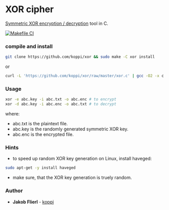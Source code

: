 # XOR cipher

[Symmetric XOR encryption / decryption](https://en.wikipedia.org/wiki/XOR_cipher) tool in C.

[![Makefile CI](https://github.com/koppi/xor/actions/workflows/makefile.yml/badge.svg)](https://github.com/koppi/xor/actions/workflows/makefile.yml)

### compile and install

```bash
git clone https://github.com/koppi/xor && sudo make -C xor install
```

or

```bash
curl -L 'https://github.com/koppi/xor/raw/master/xor.c' | gcc -O2 -x c -o /usr/local/bin/xor -
```

### Usage

```bash
xor -e abc.key -i abc.txt -o abc.enc # to encrypt
xor -d abc.key -i abc.enc -o abc.txt # to decrypt
```

where:

* abc.txt is the plaintext file.
* abc.key is the randomly generated symmetric XOR key.
* abc.enc is the encrypted file.

### Hints

* to speed up random XOR key generation on Linux, install haveged:

```bash
sudo apt-get -y install haveged
```

* make sure, that the XOR key generation is truely random.

### Author

* **Jakob Flierl** - [koppi](https://github.com/koppi)

